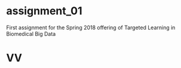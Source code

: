 # assignment_01
First assignment for the Spring 2018 offering of Targeted Learning in Biomedical Big Data
# VV

